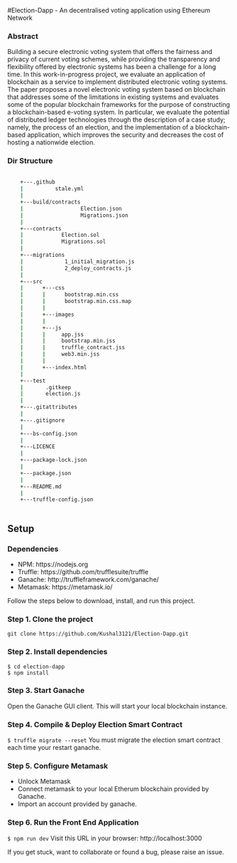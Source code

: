 #Election-Dapp - 
An decentralised voting application using Ethereum Network
### Abstract
Building a secure electronic voting system that offers the fairness and privacy of current voting schemes, while providing the transparency and flexibility offered by electronic systems has been a challenge for a long time. In this work-in-progress project, we evaluate an application of blockchain as a service to implement distributed electronic voting systems. The paper proposes a novel electronic voting system based on blockchain that addresses some of the limitations in existing systems and evaluates some of the popular blockchain frameworks for the purpose of constructing a blockchain-based e-voting system. In particular, we evaluate the potential of distributed ledger technologies through the description of a case study; namely, the process of an election, and the implementation of a blockchain-based application, which improves the security and decreases the cost of hosting a nationwide election.

### Dir Structure 

```bash
 
    +---.github
    |          stale.yml
    |
    +---build/contracts
    |                  Election.json
    |                  Migrations.json
    |
    +---contracts
    |            Election.sol
    |            Migrations.sol
    |
    +---migrations
    |             1_initial_migration.js
    |             2_deploy_contracts.js
    |
    +---src
    |      +---css
    |      |      bootstrap.min.css
    |      |      bootstrap.min.css.map
    |      |
    |      +---images
    |      |
    |      +---js
    |      |     app.jss
    |      |     bootstrap.min.jss
    |      |     truffle_contract.jss
    |      |     web3.min.jss
    |      |
    |      +---index.html
    |
    +---test
    |       .gitkeep
    |       election.js
    |
    +---.gitattributes
    |
    +---.gitignore
    |
    +---bs-config.json
    |
    +---LICENCE
    |
    +---package-lock.json
    |
    +---package.json
    |
    +---README.md
    |
    +---truffle-config.json
    

```
## Setup
### Dependencies
<ul>
  <li>NPM: https://nodejs.org</li>
  <li>Truffle: https://github.com/trufflesuite/truffle</li>
  <li>Ganache: http://truffleframework.com/ganache/</li>
  <li>Metamask: https://metamask.io/</li>
</ul>  

Follow the steps below to download, install, and run this project.

### Step 1. Clone the project
`git clone https://github.com/Kushal3121/Election-Dapp.git`

### Step 2. Install dependencies
```
$ cd election-dapp
$ npm install
```
### Step 3. Start Ganache
Open the Ganache GUI client. This will start your local blockchain instance.


### Step 4. Compile & Deploy Election Smart Contract
`$ truffle migrate --reset`
You must migrate the election smart contract each time your restart ganache.

### Step 5. Configure Metamask
- Unlock Metamask
- Connect metamask to your local Etherum blockchain provided by Ganache.
- Import an account provided by ganache.

### Step 6. Run the Front End Application
`$ npm run dev`
Visit this URL in your browser: http://localhost:3000

If you get stuck, want to collaborate or found a bug, please raise an issue.
